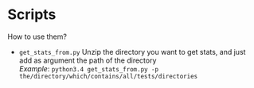 Scripts
=======

How to use them?

*	```get_stats_from.py```
	Unzip the directory you want to get stats, and just add as argument the path of the directory  
	*Example*: ```python3.4 get_stats_from.py -p the/directory/which/contains/all/tests/directories```
